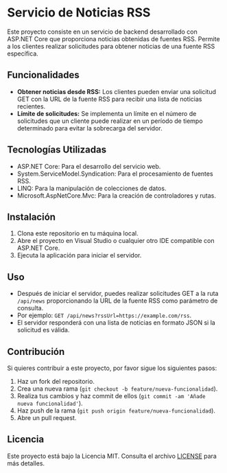 # Servicio de Noticias RSS

Este proyecto consiste en un servicio de backend desarrollado con ASP.NET Core que proporciona noticias obtenidas de fuentes RSS. Permite a los clientes realizar solicitudes para obtener noticias de una fuente RSS específica.

## Funcionalidades

- **Obtener noticias desde RSS:** Los clientes pueden enviar una solicitud GET con la URL de la fuente RSS para recibir una lista de noticias recientes.
- **Límite de solicitudes:** Se implementa un límite en el número de solicitudes que un cliente puede realizar en un período de tiempo determinado para evitar la sobrecarga del servidor.

## Tecnologías Utilizadas

- ASP.NET Core: Para el desarrollo del servicio web.
- System.ServiceModel.Syndication: Para el procesamiento de fuentes RSS.
- LINQ: Para la manipulación de colecciones de datos.
- Microsoft.AspNetCore.Mvc: Para la creación de controladores y rutas.

## Instalación

1. Clona este repositorio en tu máquina local.
2. Abre el proyecto en Visual Studio o cualquier otro IDE compatible con ASP.NET Core.
3. Ejecuta la aplicación para iniciar el servidor.

## Uso

- Después de iniciar el servidor, puedes realizar solicitudes GET a la ruta `/api/news` proporcionando la URL de la fuente RSS como parámetro de consulta.
- Por ejemplo: `GET /api/news?rssUrl=https://example.com/rss`.
- El servidor responderá con una lista de noticias en formato JSON si la solicitud es válida.

## Contribución

Si quieres contribuir a este proyecto, por favor sigue los siguientes pasos:

1. Haz un fork del repositorio.
2. Crea una nueva rama (`git checkout -b feature/nueva-funcionalidad`).
3. Realiza tus cambios y haz commit de ellos (`git commit -am 'Añade nueva funcionalidad'`).
4. Haz push de la rama (`git push origin feature/nueva-funcionalidad`).
5. Abre un pull request.

## Licencia

Este proyecto está bajo la Licencia MIT. Consulta el archivo [LICENSE](LICENSE) para más detalles.
